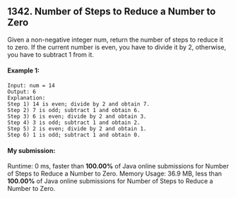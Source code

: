 ## 1342. Number of Steps to Reduce a Number to Zero
Given a non-negative integer num, return the number of steps to reduce it to zero. If the current number is even, you have to divide it by 2, otherwise, you have to subtract 1 from it.


#### Example 1:

```
Input: num = 14
Output: 6
Explanation: 
Step 1) 14 is even; divide by 2 and obtain 7. 
Step 2) 7 is odd; subtract 1 and obtain 6.
Step 3) 6 is even; divide by 2 and obtain 3. 
Step 4) 3 is odd; subtract 1 and obtain 2. 
Step 5) 2 is even; divide by 2 and obtain 1. 
Step 6) 1 is odd; subtract 1 and obtain 0.
```


#### My submission:
Runtime: 0 ms, faster than **100.00%** of Java online submissions for Number of Steps to Reduce a Number to Zero.
Memory Usage: 36.9 MB, less than **100.00%** of Java online submissions for Number of Steps to Reduce a Number to Zero.

